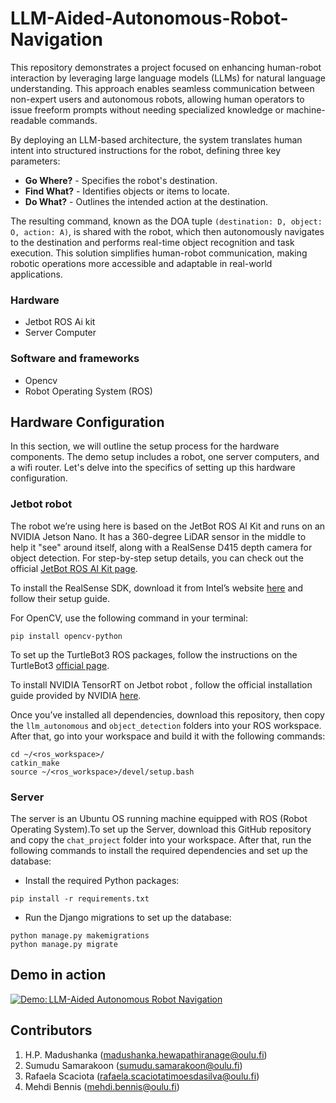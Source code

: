 # LLM-Aided-Autonomous-Robot-Navigation
This repository demonstrates a project focused on enhancing human-robot interaction by leveraging large language models (LLMs) for natural language understanding. This approach enables seamless communication between non-expert users and autonomous robots, allowing human operators to issue freeform prompts without needing specialized knowledge or machine-readable commands.

By deploying an LLM-based architecture, the system translates human intent into structured instructions for the robot, defining three key parameters:

- **Go Where?** - Specifies the robot's destination.
- **Find What?** - Identifies objects or items to locate.
- **Do What?** - Outlines the intended action at the destination.

The resulting command, known as the DOA tuple `(destination: D, object: O, action: A)`, is shared with the robot, which then autonomously navigates to the destination and performs real-time object recognition and task execution. This solution simplifies human-robot communication, making robotic operations more accessible and adaptable in real-world applications.

### Hardware
- Jetbot ROS Ai kit ​
- Server Computer

### Software and frameworks​
- Opencv​
- Robot Operating System​ (ROS)
## Hardware Configuration
In this section, we will outline the setup process for the hardware components. The demo setup includes a robot, one server computers, and a wifi router. Let's delve into the specifics of setting up this hardware configuration.
### Jetbot robot
The robot we’re using here is based on the JetBot ROS AI Kit and runs on an NVIDIA Jetson Nano. It has a 360-degree LiDAR sensor in the middle to help it "see" around itself, along with a RealSense D415 depth camera for object detection. For step-by-step setup details, you can check out the official [JetBot ROS AI Kit page](https://www.waveshare.com/wiki/JetBot_ROS_AI_Kit).

To install the RealSense SDK, download it from Intel’s website  [here](https://dev.intelrealsense.com/docs/nvidia-jetson-tx2-installation) and follow their setup guide.

For OpenCV, use the following command in your terminal:
```
pip install opencv-python
```
To set up the TurtleBot3 ROS packages, follow the instructions on the TurtleBot3 [official page](https://emanual.robotis.com/docs/en/platform/turtlebot3/overview/#overview).

To install NVIDIA TensorRT on Jetbot robot , follow the official installation guide provided by NVIDIA [here](https://docs.nvidia.com/deeplearning/tensorrt/install-guide/index.html).

Once you’ve installed all dependencies, download this repository, then copy the `llm_autonomous` and `object_detection` folders into your ROS workspace. After that, go into your workspace and build it with the following commands:
```
cd ~/<ros_workspace>/
catkin_make
source ~/<ros_workspace>/devel/setup.bash
```
### Server 
The server is an Ubuntu OS running machine equipped with ROS (Robot Operating System).To set up the Server, download this GitHub repository and copy the `chat_project` folder into your workspace. After that, run the following commands to install the required dependencies and set up the database:

- Install the required Python packages:
```
pip install -r requirements.txt
```
- Run the Django migrations to set up the database:
```
python manage.py makemigrations
python manage.py migrate
```
## Demo in action
[![Demo: LLM-Aided Autonomous Robot Navigation](https://img.youtube.com/vi/6jZNM8AZ7O0/sddefault.jpg)](https://youtu.be/6jZNM8AZ7O0?si=VtuXCl45IARs7lAU)
## Contributors
1. H.P. Madushanka ([madushanka.hewapathiranage@oulu.fi](madushanka.hewapathiranage@oulu.fi))
2. Sumudu Samarakoon ([sumudu.samarakoon@oulu.fi](sumudu.samarakoon@oulu.fi))
3. Rafaela Scaciota ([rafaela.scaciotatimoesdasilva@oulu.fi](rafaela.scaciotatimoesdasilva@oulu.fi)) 
5. Mehdi Bennis ([mehdi.bennis@oulu.fi](mehdi.bennis@oulu.fi))
